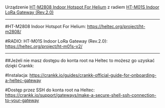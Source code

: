 Urządzenie [HT-M2808 Indoor Hotspot For Helium](https://heltec.org/project/ht-m2808/) z radiem [HT-M01S Indoor LoRa Gateway (Rev.2.0)](https://heltec.org/project/ht-m01s-v2/)

___
#HT-M2808 Indoor Hotspot For Helium:
https://heltec.org/project/ht-m2808/

#RADIO:
HT-M01S Indoor LoRa Gateway (Rev.2.0):
https://heltec.org/project/ht-m01s-v2/
___

##Jeżeli nie masz dostępu do konta root na Heltec to możesz go uzyskać dzięki Crankk:

#Instalacja:
https://crankk.io/guides/crankk-official-guide-for-onboarding-a-heltec-gateway

#Dostęp przez SSH do konta root na Heltec:
https://crankk.io/support/gateways/make-a-secure-shell-ssh-connection-to-your-gateway
